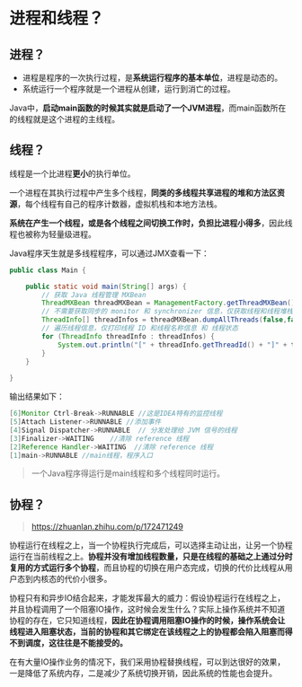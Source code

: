 # 进程和线程？

## 进程？

- 进程是程序的一次执行过程，是**系统运行程序的基本单位**，进程是动态的。
- 系统运行一个程序就是一个进程从创建，运行到消亡的过程。

Java中，**启动main函数的时候其实就是启动了一个JVM进程**，而main函数所在的线程就是这个进程的主线程。

## 线程？

线程是一个比进程**更小**的执行单位。

一个进程在其执行过程中产生多个线程，**同类的多线程共享进程的堆和方法区资源**，每个线程有自己的程序计数器，虚拟机栈和本地方法栈。

**系统在产生一个线程，或是各个线程之间切换工作时，负担比进程小得多**，因此线程也被称为轻量级进程。

Java程序天生就是多线程程序，可以通过JMX查看一下：

```java
public class Main {

    public static void main(String[] args) {
        // 获取 Java 线程管理 MXBean
        ThreadMXBean threadMXBean = ManagementFactory.getThreadMXBean();
        // 不需要获取同步的 monitor 和 synchronizer 信息，仅获取线程和线程堆栈信息
        ThreadInfo[] threadInfos = threadMXBean.dumpAllThreads(false,false);
        // 遍历线程信息，仅打印线程 ID 和线程名称信息 和 线程状态
        for (ThreadInfo threadInfo : threadInfos) {
            System.out.println("[" + threadInfo.getThreadId() + "]" + threadInfo.getThreadName() + "->" + threadInfo.getThreadState());
        }
    }
    
}
```

输出结果如下：

```java
[6]Monitor Ctrl-Break->RUNNABLE //这是IDEA特有的监控线程
[5]Attach Listener->RUNNABLE //添加事件
[4]Signal Dispatcher->RUNNABLE  // 分发处理给 JVM 信号的线程
[3]Finalizer->WAITING    //清除 reference 线程
[2]Reference Handler->WAITING  //清除 reference 线程
[1]main->RUNNABLE //main线程，程序入口
```

> 一个Java程序得运行是main线程和多个线程同时运行。

## 协程？

> https://zhuanlan.zhihu.com/p/172471249

协程运行在线程之上，当一个协程执行完成后，可以选择主动让出，让另一个协程运行在当前线程之上。**协程并没有增加线程数量，只是在线程的基础之上通过分时复用的方式运行多个协程**，而且协程的切换在用户态完成，切换的代价比线程从用户态到内核态的代价小很多。

协程只有和异步IO结合起来，才能发挥最大的威力：假设协程运行在线程之上，并且协程调用了一个阻塞IO操作，这时候会发生什么？实际上操作系统并不知道协程的存在，它只知道线程，**因此在协程调用阻塞IO操作的时候，操作系统会让线程进入阻塞状态，当前的协程和其它绑定在该线程之上的协程都会陷入阻塞而得不到调度，这往往是不能接受的。**

在有大量IO操作业务的情况下，我们采用协程替换线程，可以到达很好的效果，一是降低了系统内存，二是减少了系统切换开销，因此系统的性能也会提升。

